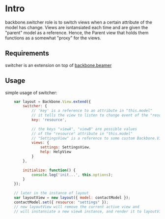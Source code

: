 # Intro
backbone.switcher role is to switch views when a certain attribute of the model has change.
Views are isntansiated each time and are given the "parent" model as a reference. Hence, the Parent view that holds them functions as a somewhat "proxy" for the views.

## Requirements
switcher is an extension on top of [backbone.beamer](https://github.com/orizens/Backbone.Beamer)

## Usage
simple usage of switcher:
``` javascript
	var layout = Backbone.View.extend({
		switcher: {
			// 'key' is a reference to an attribute in "this.model"
			// it tells the view to listen to change event of the "resource" attribute
			key: 'resource',
			
			// the keys "viewA", "viewB" are possible values
			// of the "resource" attribute in "this.model"
			// "SettingsView" is a reference to some custom Backbone.View object (not an instance)
			views: {
				settings: SettingsView,
				help: HelpView
			}
		},
		
		initialize: function() {
			console.log('init...', this.options);
		}
	});
	
	// later in the instance of layout
	var layoutView = new layout({ model: contactModel });
	contactModel.set({ resource: "settings" });
	// now layoutView will remove the current active view and
	// will instansiate a new viewA instance, and render it to layoutView.el DOM element.
```
